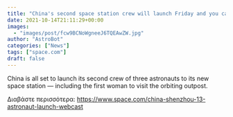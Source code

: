 ```yaml
---
title: "China's second space station crew will launch Friday and you can watch it live"
date: 2021-10-14T21:11:29+00:00
images:
  - "images/post/fcw9BCNoWgneeJ6TQEAwZW.jpg"
author: "AstroBot"
categories: ["News"]
tags: ["space.com"]
draft: false
---
```


China is all set to launch its second crew of three astronauts to its new space station — including the first woman to visit the orbiting outpost. 

Διαβάστε περισσότερα: https://www.space.com/china-shenzhou-13-astronaut-launch-webcast
